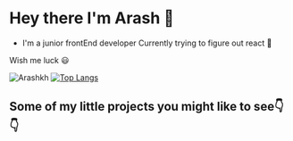# Hey there I'm Arash 👋

- I'm a junior frontEnd developer
Currently trying to figure out react 🤔

Wish me luck 😃

![Arashkh](https://github-readme-stats.vercel.app/api?username=ArashkKH&show_icons=true&theme=gruvbox&hide=contribs,prs)
[![Top Langs](https://github-readme-stats.vercel.app/api/top-langs/?username=ArashkKH&theme=gruvbox&layout=compact)](https://github.com/ArashkKH/github-readme-stats)

## Some of my little projects you might like to see👇👇


